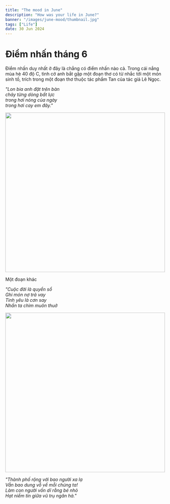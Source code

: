 ```yaml
---
title: "The mood in June"
description: "How was your life in June?"
banner: "/images/june-mood/thumbnail.jpg"
tags: ["Life"]
date: 30 Jun 2024
---
```


# Điểm nhấn tháng 6
Điểm nhấn duy nhất ở đây là chẳng có điểm nhấn nào cả. Trong cái nắng mùa hè 40 độ C, tình cờ anh bắt gặp một đoạn thơ có từ nhắc tới một món sinh tố, trích trong một đoạn thơ thuộc tác phẩm Tan của tác giả Lê Ngọc.

*"Lon bia anh đặt trên bàn*<br>
*chảy từng dòng bất lực*<br>
*trong hơi nóng của ngày*<br>
*trong hơi cay em đây."*<br>

<img src="/images/june-mood/tan.jpeg" width="500">

Một đoạn khác

*"Cuộc đời là quyển sổ*<br>
*Ghi món nợ trả vay*<br>
*Tình yêu là cơn say*<br>
*Nhấn ta chìm muôn thuở*<br>

<img src="/images/june-mood/city.jpg" width="500">

*"Thành phố rộng với bao người xa lạ*<br>
*Vẫn bao dung vỗ về mỗi chúng ta!*<br>
*Làm con người vốn dĩ rằng bé nhỏ*<br>
*Hạt niềm tin giữa vũ trụ ngân hà."*<br>